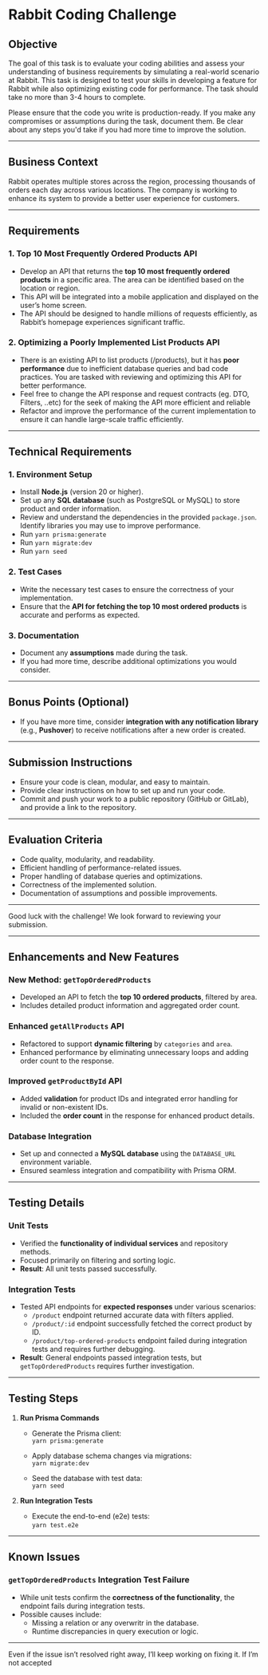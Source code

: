 
# Rabbit Coding Challenge

## Objective

The goal of this task is to evaluate your coding abilities and assess your understanding of business requirements by simulating a real-world scenario at Rabbit. This task is designed to test your skills in developing a feature for Rabbit while also optimizing existing code for performance. The task should take no more than 3-4 hours to complete.

Please ensure that the code you write is production-ready. If you make any compromises or assumptions during the task, document them. Be clear about any steps you'd take if you had more time to improve the solution.

---

## Business Context

Rabbit operates multiple stores across the region, processing thousands of orders each day across various locations. The company is working to enhance its system to provide a better user experience for customers.

---

## Requirements

### 1. **Top 10 Most Frequently Ordered Products API**

- Develop an API that returns the **top 10 most frequently ordered products** in a specific area. The area can be identified based on the location or region.
- This API will be integrated into a mobile application and displayed on the user’s home screen.
- The API should be designed to handle millions of requests efficiently, as Rabbit’s homepage experiences significant traffic.

### 2. **Optimizing a Poorly Implemented List Products API**

- There is an existing API to list products (/products), but it has **poor performance** due to inefficient database queries and bad code practices. You are tasked with reviewing and optimizing this API for better performance.
- Feel free to change the API response and request contracts (eg. DTO, Filters, ..etc) for the seek of making the API more efficient and reliable
- Refactor and improve the performance of the current implementation to ensure it can handle large-scale traffic efficiently.

---

## Technical Requirements

### 1. **Environment Setup**

- Install **Node.js** (version 20 or higher).
- Set up any **SQL database** (such as PostgreSQL or MySQL) to store product and order information.
- Review and understand the dependencies in the provided `package.json`. Identify libraries you may use to improve performance.
- Run `yarn prisma:generate`
- Run `yarn migrate:dev`
- Run `yarn seed`

### 2. **Test Cases**

- Write the necessary test cases to ensure the correctness of your implementation.
- Ensure that the **API for fetching the top 10 most ordered products** is accurate and performs as expected.

### 3. **Documentation**

- Document any **assumptions** made during the task.
- If you had more time, describe additional optimizations you would consider.

---

## Bonus Points (Optional)

- If you have more time, consider **integration with any notification library** (e.g., **Pushover**) to receive notifications after a new order is created.

---

## Submission Instructions

- Ensure your code is clean, modular, and easy to maintain.
- Provide clear instructions on how to set up and run your code.
- Commit and push your work to a public repository (GitHub or GitLab), and provide a link to the repository.

---

## Evaluation Criteria

- Code quality, modularity, and readability.
- Efficient handling of performance-related issues.
- Proper handling of database queries and optimizations.
- Correctness of the implemented solution.
- Documentation of assumptions and possible improvements.

---

Good luck with the challenge! We look forward to reviewing your submission.



---

## **Enhancements and New Features**

### **New Method: `getTopOrderedProducts`**

*   Developed an API to fetch the **top 10 ordered products**, filtered by area.  
*   Includes detailed product information and aggregated order count.

### **Enhanced `getAllProducts` API**

*   Refactored to support **dynamic filtering** by `categories` and `area`.  
*   Enhanced performance by eliminating unnecessary loops and adding order count to the response.

### **Improved `getProductById` API**

*   Added **validation** for product IDs and integrated error handling for invalid or non-existent IDs.  
*   Included the **order count** in the response for enhanced product details.

### **Database Integration**

*   Set up and connected a **MySQL database** using the `DATABASE_URL` environment variable.  
*   Ensured seamless integration and compatibility with Prisma ORM.

---

## **Testing Details**

### **Unit Tests**

*   Verified the **functionality of individual services** and repository methods.  
*   Focused primarily on filtering and sorting logic.  
*   **Result**: All unit tests passed successfully.

### **Integration Tests**

*   Tested API endpoints for **expected responses** under various scenarios:  
    *   `/product` endpoint returned accurate data with filters applied.  
    *   `/product/:id` endpoint successfully fetched the correct product by ID.  
    *   `/product/top-ordered-products` endpoint failed during integration tests and requires further debugging.  
*   **Result**: General endpoints passed integration tests, but `getTopOrderedProducts` requires further investigation.

---

## **Testing Steps**

1.  **Run Prisma Commands**  
    *   Generate the Prisma client:  
        `yarn prisma:generate`
        
    *   Apply database schema changes via migrations:  
        `yarn migrate:dev`
        
    *   Seed the database with test data:  
        `yarn seed`

2.  **Run Integration Tests**  
    *   Execute the end-to-end (e2e) tests:  
        `yarn test.e2e`

---

## **Known Issues**

### **`getTopOrderedProducts` Integration Test Failure**

*   While unit tests confirm the **correctness of the functionality**, the endpoint fails during integration tests.  
*   Possible causes include:  
    *   Missing a relation or any overwritr in the database.  
    *   Runtime discrepancies in query execution or logic.  

---

Even if the issue isn’t resolved right away, I’ll keep working on fixing it. If I’m not accepted
